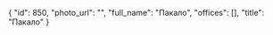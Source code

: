 {
    "id": 850,
    "photo_url": "",
    "full_name": "Пакало",
    "offices": [],
    "title": "Пакало"
}